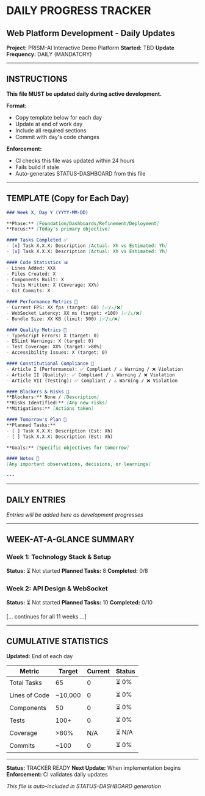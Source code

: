 # DAILY PROGRESS TRACKER
## Web Platform Development - Daily Updates

**Project:** PRISM-AI Interactive Demo Platform
**Started:** TBD
**Update Frequency:** DAILY (MANDATORY)

---

## INSTRUCTIONS

**This file MUST be updated daily during active development.**

**Format:**
- Copy template below for each day
- Update at end of work day
- Include all required sections
- Commit with day's code changes

**Enforcement:**
- CI checks this file was updated within 24 hours
- Fails build if stale
- Auto-generates STATUS-DASHBOARD from this file

---

## TEMPLATE (Copy for Each Day)

```markdown
### Week X, Day Y (YYYY-MM-DD)

**Phase:** [Foundation/Dashboards/Refinement/Deployment]
**Focus:** [Today's primary objective]

#### Tasks Completed ✅
- [x] Task X.X.X: Description [Actual: Xh vs Estimated: Yh]
- [x] Task X.X.X: Description [Actual: Xh vs Estimated: Yh]

#### Code Statistics 📊
- Lines Added: XXX
- Files Created: X
- Components Built: X
- Tests Written: X (Coverage: XX%)
- Git Commits: X

#### Performance Metrics 🚀
- Current FPS: XX fps (target: 60) [✅/⚠️/❌]
- WebSocket Latency: XX ms (target: <100) [✅/⚠️/❌]
- Bundle Size: XX KB (limit: 500) [✅/⚠️/❌]

#### Quality Metrics 🎯
- TypeScript Errors: X (target: 0)
- ESLint Warnings: X (target: 0)
- Test Coverage: XX% (target: >80%)
- Accessibility Issues: X (target: 0)

#### Constitutional Compliance 📜
- Article I (Performance): ✅ Compliant / ⚠️ Warning / ❌ Violation
- Article II (Quality): ✅ Compliant / ⚠️ Warning / ❌ Violation
- Article VII (Testing): ✅ Compliant / ⚠️ Warning / ❌ Violation

#### Blockers & Risks 🚧
**Blockers:** None / [Description]
**Risks Identified:** [Any new risks]
**Mitigations:** [Actions taken]

#### Tomorrow's Plan 🎯
**Planned Tasks:**
- [ ] Task X.X.X: Description (Est: Xh)
- [ ] Task X.X.X: Description (Est: Xh)

**Goals:** [Specific objectives for tomorrow]

#### Notes 📝
[Any important observations, decisions, or learnings]

---
```

---

## DAILY ENTRIES

*Entries will be added here as development progresses*

---

## WEEK-AT-A-GLANCE SUMMARY

### Week 1: Technology Stack & Setup
**Status:** ⏳ Not started
**Planned Tasks:** 8
**Completed:** 0/8

### Week 2: API Design & WebSocket
**Status:** ⏳ Not started
**Planned Tasks:** 10
**Completed:** 0/10

[... continues for all 11 weeks ...]

---

## CUMULATIVE STATISTICS

**Updated:** End of each day

| Metric | Target | Current | Status |
|--------|--------|---------|--------|
| Total Tasks | 65 | 0 | ⏳ 0% |
| Lines of Code | ~10,000 | 0 | ⏳ 0% |
| Components | 50 | 0 | ⏳ 0% |
| Tests | 100+ | 0 | ⏳ 0% |
| Coverage | >80% | N/A | ⏳ N/A |
| Commits | ~100 | 0 | ⏳ 0% |

---

**Status:** TRACKER READY
**Next Update:** When implementation begins
**Enforcement:** CI validates daily updates

*This file is auto-included in STATUS-DASHBOARD generation*
